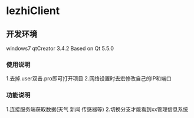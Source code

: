 # lezhiClient
## 开发环境 
windows7 qtCreator 3.4.2 Based on Qt 5.5.0

### 使用说明
1.去掉.user双击.pro即可打开项目
2.网络设置时去宏修改自己的IP和端口

### 功能说明
1.连接服务端获取数据(天气 新闻 传感器等)
2.切换分支才能看到xx管理信息系统
